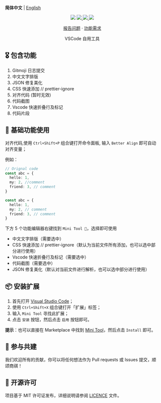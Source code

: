 **简体中文** | [English](README.en.md)

<p align="center">
    <img src="https://img.shields.io/badge/gitmoji-%20😜%20😍-FFDD67.svg?style=flat-square">
    <a href="https://github.com/miniocean404-tool/vscode-plugin-mini-tool/issues">
        <img src="https://img.shields.io/github/issues/miniocean404-tool/vscode-plugin-mini-tool?style=flat-square&color=blue">
    </a>
    <a href="https://github.com/miniocean404-tool/vscode-plugin-mini-tool/pulls">
        <img src="https://img.shields.io/github/issues-pr/miniocean404-tool/vscode-plugin-mini-tool?style=flat-square&color=brightgreen">
    </a>
    <a href="https://github.com/miniocean404-tool/vscode-plugin-mini-tool/blob/main/LICENSE">
        <img src="https://img.shields.io/github/license/miniocean404-tool/vscode-plugin-mini-tool?&style=flat-square">
    </a>
</p>

<p align="center">
    <a href="https://github.com/miniocean404-tool/vscode-plugin-mini-tool/issues">报告问题</a>
    ·
    <a href="https://github.com/miniocean404-tool/vscode-plugin-mini-tool/issues">功能需求</a>
</p>

<p align="center">VSCode 自用工具</p>

## 🎖 包含功能

1.  Gitmoji 日志提交
2.  中文文字排版
3.  JSON 修复美化
4.  CSS 快速添加 // prettier-ignore
5.  对齐代码 (暂时无效)
6.  代码截图
7.  Vscode 快速折叠行及标记
8.  代码片段

## 👀 基础功能使用

对齐代码,使用 `Ctrl+Shift+P` 组合键打开命令面板, 输入 `Better Align` 即可自动对齐变量；

例如：

```typescript
// Orignal code
const abc = {
  hello: 1,
  my: 2, //comment
  friend: 3, // comment
}

const abc = {
  hello: 1,
  my: 2, // comment
  friend: 3, // comment
}
```

下方 5 个功能编辑器右键找到 `Mini Tool 🔧`，选择即可使用

- 中文文字排版（需要选中）
- CSS 快速添加 // prettier-ignore（默认为当前文件所有添加，也可以选中部分进行使用）
- Vscode 快速折叠行及标记（需要选中）
- 代码截图（需要选中）
- JSON 修复美化（默认对当前文件进行解析，也可以选中部分进行使用）

## 📦 安装扩展

1. 首先打开 [Visual Studio Code](https://code.visualstudio.com/)；
2. 使用 `Ctrl+Shift+X` 组合键打开「扩展」标签；
3. 输入 `Mini Tool` 寻找此扩展；
4. 点击 `安装` 按钮，然后点击 `启用` 按钮即可。

**提示**：也可以直接在 Marketplace 中找到 [Mini Tool](https://marketplace.visualstudio.com/items?itemName=miniocean404.mini-tool)，然后点击 `Install` 即可。

## 🤝 参与共建

我们欢迎所有的贡献，你可以将任何想法作为 Pull requests 或 Issues 提交，顺颂商祺！

## 📃 开源许可

项目基于 MIT 许可证发布，详细说明请参阅 [LICENCE](https://github.com/miniocean404-tool/vscode-plugin-mini-tool/blob/main/LICENSE) 文件。
